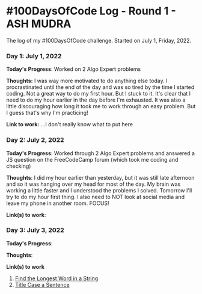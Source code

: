 # #100DaysOfCode Log - Round 1 - ASH MUDRA

The log of my #100DaysOfCode challenge. Started on July 1, Friday, 2022.

### Day 1: July 1, 2022

**Today's Progress**: Worked on 2 Algo Expert problems

**Thoughts:** I was way more motivated to do anything else today. I procrastinated until the end of the day and was so tired by the time I started coding. Not a great way to do my first hour. But I stuck to it. It's clear that I need to do my hour earlier in the day before I'm exhausted. It was also a little discouraging how long it took me to work through an easy problem. But I guess that's why I'm practicing!

**Link to work:** ...I don't really know what to put here


### Day 2: July 2, 2022

**Today's Progress**: Worked through 2 Algo Expert problems and answered a JS question on the FreeCodeCamp forum (which took me coding and checking)

**Thoughts**: I did my hour earlier than yesterday, but it was still late afternoon and so it was hanging over my head for most of the day. My brain was working a little faster and I understood the problems I solved. Tomorrow I'll try to do my hour first thing. I also need to NOT look at social media and leave my phone in another room. FOCUS!

**Link(s) to work**:


### Day 3: July 3, 2022

**Today's Progress**:

**Thoughts**:

**Link(s) to work**
1. [Find the Longest Word in a String](https://www.freecodecamp.com/challenges/find-the-longest-word-in-a-string)
2. [Title Case a Sentence](https://www.freecodecamp.com/challenges/title-case-a-sentence)
